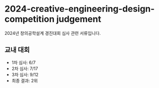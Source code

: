 # 2024-creative-engineering-design-competition judgement

2024년 창의공학설계 경진대회 심사 관련 서류입니다.

## 교내 대회

- 1차 심사: 6/7
- 2차 심사: 7/17
- 3차 심사: 9/12
- 최종 결과: 2위
